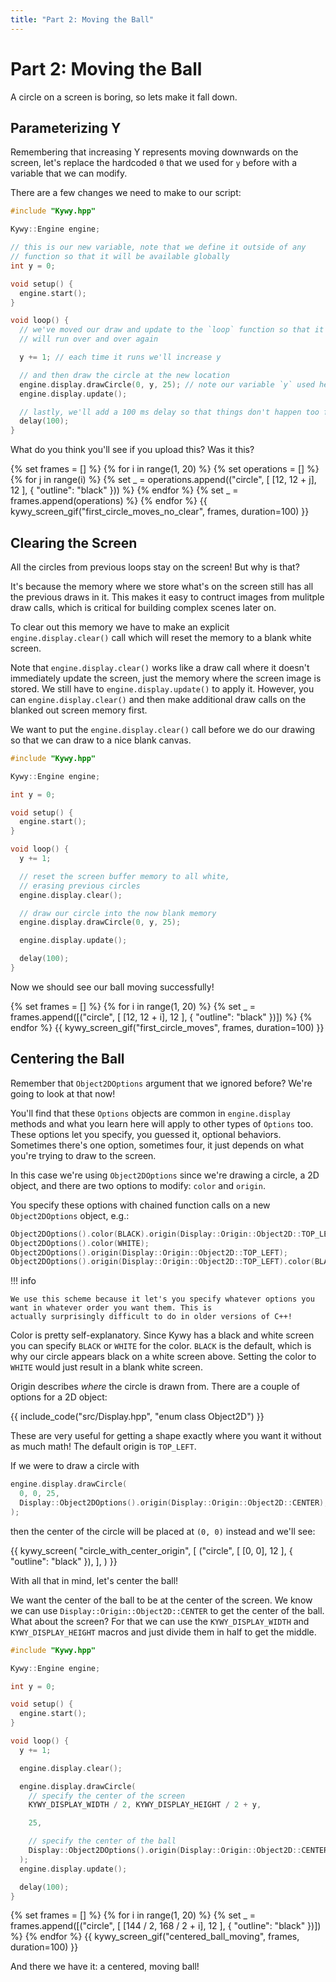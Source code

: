 ```yaml
---
title: "Part 2: Moving the Ball"
---
```


<!--
SPDX-FileCopyrightText: 2025 KOINSLOT, Inc.

SPDX-License-Identifier: GPL-3.0-or-later
-->

# Part 2: Moving the Ball

A circle on a screen is boring, so lets make it fall down.

## Parameterizing Y

Remembering that increasing Y represents moving downwards on the screen, let's replace the hardcoded `0` that we used
for `y` before with a variable that we can modify.

There are a few changes we need to make to our script:

```c++
#include "Kywy.hpp"

Kywy::Engine engine;

// this is our new variable, note that we define it outside of any
// function so that it will be available globally
int y = 0;

void setup() {
  engine.start();
}

void loop() {
  // we've moved our draw and update to the `loop` function so that it
  // will run over and over again

  y += 1; // each time it runs we'll increase y

  // and then draw the circle at the new location
  engine.display.drawCircle(0, y, 25); // note our variable `y` used here
  engine.display.update();

  // lastly, we'll add a 100 ms delay so that things don't happen too fast
  delay(100);
}
```

What do you think you'll see if you upload this? Was it this?

{% set frames = [] %}
{% for i in range(1, 20) %}
  {% set operations = [] %}
  {% for j in range(i) %}
    {% set _ = operations.append(("circle", [ [12, 12 + j], 12 ], { "outline": "black" })) %}
  {% endfor %}
  {% set _ = frames.append(operations) %}
{% endfor %}
{{ kywy_screen_gif("first_circle_moves_no_clear", frames, duration=100) }}

## Clearing the Screen

All the circles from previous loops stay on the screen! But why is that?

It's because the memory where we store what's on the screen still has all the previous draws in it. This makes it easy
to contruct images from mulitple draw calls, which is critical for building complex scenes later on.

To clear out this memory we have to make an explicit `engine.display.clear()` call which will reset the memory to a
blank white screen.

Note that `engine.display.clear()` works like a draw call where it doesn't immediately update the screen, just the
memory where the screen image is stored. We still have to `engine.display.update()` to apply it. However, you can
`engine.display.clear()` and then make additional draw calls on the blanked out screen memory first.

We want to put the `engine.display.clear()` call before we do our drawing so that we can draw to a nice blank canvas.

```c++
#include "Kywy.hpp"

Kywy::Engine engine;

int y = 0;

void setup() {
  engine.start();
}

void loop() {
  y += 1;

  // reset the screen buffer memory to all white,
  // erasing previous circles
  engine.display.clear();               

  // draw our circle into the now blank memory
  engine.display.drawCircle(0, y, 25);

  engine.display.update();

  delay(100);
}
```

Now we should see our ball moving successfully!

{% set frames = [] %}
{% for i in range(1, 20) %}
  {% set _ = frames.append([("circle", [ [12, 12 + i], 12 ], { "outline": "black" })]) %}
{% endfor %}
{{ kywy_screen_gif("first_circle_moves", frames, duration=100) }}

## Centering the Ball

Remember that `Object2DOptions` argument that we ignored before? We're going to look at that now!

You'll find that these `Options` objects are common in `engine.display` methods and what you learn here will apply to
other types of `Options` too. These options let you specify, you guessed it, optional behaviors. Sometimes there's one
option, sometimes four, it just depends on what you're trying to draw to the screen.

In this case we're using `Object2DOptions` since we're drawing a circle, a 2D object, and there are two options to
modify: `color` and `origin`.

You specify these options with chained function calls on a new `Object2DOptions` object, e.g.:

```c++
Object2DOptions().color(BLACK).origin(Display::Origin::Object2D::TOP_LEFT);
Object2DOptions().color(WHITE);
Object2DOptions().origin(Display::Origin::Object2D::TOP_LEFT);
Object2DOptions().origin(Display::Origin::Object2D::TOP_LEFT).color(BLACK);
```

!!! info

    We use this scheme because it let's you specify whatever options you want in whatever order you want them. This is
    actually surprisingly difficult to do in older versions of C++!

Color is pretty self-explanatory. Since Kywy has a black and white screen you can specify `BLACK` or `WHITE` for the
color. `BLACK` is the default, which is why our circle appears black on a white screen above. Setting the color to
`WHITE` would just result in a blank white screen.

Origin describes _where_ the circle is drawn from. There are a couple of options for a 2D object:

{{ include_code("src/Display.hpp", "enum class Object2D") }}

These are very useful for getting a shape exactly where you want it without as much math! The default origin is
`TOP_LEFT`.

If we were to draw a circle with

```c++
engine.display.drawCircle(
  0, 0, 25,
  Display::Object2DOptions().origin(Display::Origin::Object2D::CENTER),
);
```

then the center of the circle will be placed at `(0, 0)` instead and we'll see:

{{ kywy_screen(
  "circle_with_center_origin",
  [
    ("circle", [ [0, 0], 12 ], { "outline": "black" }),
  ],
) }}

With all that in mind, let's center the ball!

We want the center of the ball to be at the center of the screen. We know we can use `Display::Origin::Object2D::CENTER`
to get the center of the ball. What about the screen? For that we can use the `KYWY_DISPLAY_WIDTH` and
`KYWY_DISPLAY_HEIGHT` macros and just divide them in half to get the middle.

```c++
#include "Kywy.hpp"

Kywy::Engine engine;

int y = 0;

void setup() {
  engine.start();
}

void loop() {
  y += 1;

  engine.display.clear();               

  engine.display.drawCircle(
    // specify the center of the screen
    KYWY_DISPLAY_WIDTH / 2, KYWY_DISPLAY_HEIGHT / 2 + y,

    25,

    // specify the center of the ball
    Display::Object2DOptions().origin(Display::Origin::Object2D::CENTER)
  );
  engine.display.update();

  delay(100);
}
```

{% set frames = [] %}
{% for i in range(1, 20) %}
  {% set _ = frames.append([("circle", [ [144 / 2, 168 / 2 + i], 12 ], { "outline": "black" })]) %}
{% endfor %}
{{ kywy_screen_gif("centered_ball_moving", frames, duration=100) }}

And there we have it: a centered, moving ball!
